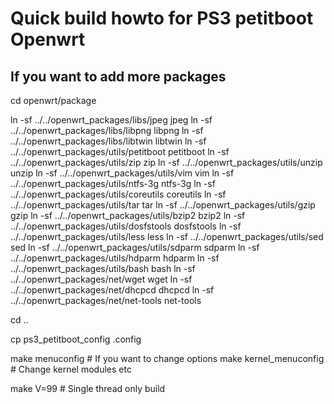 # Quick build howto for PS3 petitboot Openwrt

## If you want to add more packages
cd openwrt/package

ln -sf ../../openwrt_packages/libs/jpeg jpeg
ln -sf ../../openwrt_packages/libs/libpng libpng
ln -sf ../../openwrt_packages/libs/libtwin libtwin
ln -sf ../../openwrt_packages/utils/petitboot petitboot
ln -sf ../../openwrt_packages/utils/zip zip
ln -sf ../../openwrt_packages/utils/unzip unzip
ln -sf ../../openwrt_packages/utils/vim vim
ln -sf ../../openwrt_packages/utils/ntfs-3g ntfs-3g
ln -sf ../../openwrt_packages/utils/coreutils coreutils
ln -sf ../../openwrt_packages/utils/tar tar
ln -sf ../../openwrt_packages/utils/gzip gzip
ln -sf ../../openwrt_packages/utils/bzip2 bzip2
ln -sf ../../openwrt_packages/utils/dosfstools dosfstools
ln -sf ../../openwrt_packages/utils/less less
ln -sf ../../openwrt_packages/utils/sed sed
ln -sf ../../openwrt_packages/utils/sdparm sdparm
ln -sf ../../openwrt_packages/utils/hdparm hdparm
ln -sf ../../openwrt_packages/utils/bash bash
ln -sf ../../openwrt_packages/net/wget wget
ln -sf ../../openwrt_packages/net/dhcpcd dhcpcd
ln -sf ../../openwrt_packages/net/net-tools net-tools

cd ..

cp ps3_petitboot_config .config

make menuconfig # If you want to change options
make kernel_menuconfig # Change kernel modules etc

make V=99 # Single thread only build
